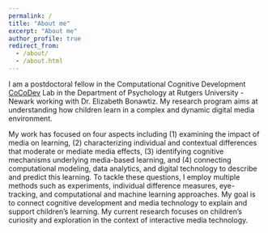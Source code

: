 ```yaml
---
permalink: /
title: "About me"
excerpt: "About me"
author_profile: true
redirect_from: 
  - /about/
  - /about.html
---
```


I am a postdoctoral fellow in the Computational Cognitive Development [CoCoDev](http://ccdlab.rutgers.edu/) Lab in the Department of Psychology at Rutgers University - Newark working with Dr. Elizabeth Bonawtiz. My research program aims at understanding how children learn in a complex and dynamic digital media environment. 

My work has focused on four aspects including (1) examining the impact of media on learning, (2) characterizing individual and contextual differences that moderate or mediate media effects, (3) identifying cognitive mechanisms underlying media-based learning, and (4) connecting computational modeling, data analytics, and digital technology to describe and predict this learning. To tackle these questions, I employ multiple methods such as experiments, individual difference measures, eye-tracking, and computational and machine learning approaches. My goal is to connect cognitive development and media technology to explain and support children’s learning. My current research focuses on children’s curiosity and exploration in the context of interactive media technology.

